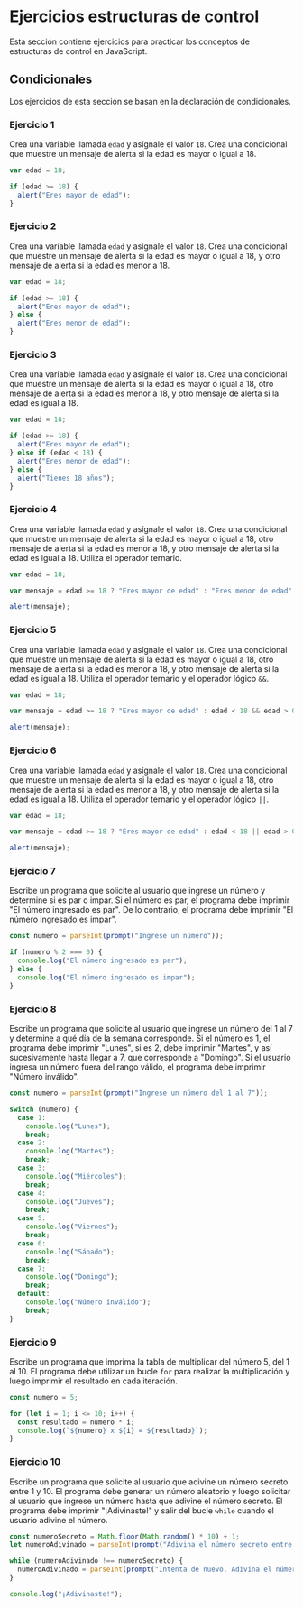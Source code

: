 # Ejercicios estructuras de control

Esta sección contiene ejercicios para practicar los conceptos de estructuras de control en JavaScript.

## Condicionales

Los ejercicios de esta sección se basan en la declaración de condicionales.

### Ejercicio 1

Crea una variable llamada `edad` y asígnale el valor `18`. Crea una condicional que muestre un mensaje de alerta si la edad es mayor o igual a 18.

```javascript
var edad = 18;

if (edad >= 18) {
  alert("Eres mayor de edad");
}
```

### Ejercicio 2

Crea una variable llamada `edad` y asígnale el valor `18`. Crea una condicional que muestre un mensaje de alerta si la edad es mayor o igual a 18, y otro mensaje de alerta si la edad es menor a 18.

```javascript
var edad = 18;

if (edad >= 18) {
  alert("Eres mayor de edad");
} else {
  alert("Eres menor de edad");
}
```

### Ejercicio 3

Crea una variable llamada `edad` y asígnale el valor `18`. Crea una condicional que muestre un mensaje de alerta si la edad es mayor o igual a 18, otro mensaje de alerta si la edad es menor a 18, y otro mensaje de alerta si la edad es igual a 18.

```javascript
var edad = 18;

if (edad >= 18) {
  alert("Eres mayor de edad");
} else if (edad < 18) {
  alert("Eres menor de edad");
} else {
  alert("Tienes 18 años");
}
```


### Ejercicio 4

Crea una variable llamada `edad` y asígnale el valor `18`. Crea una condicional que muestre un mensaje de alerta si la edad es mayor o igual a 18, otro mensaje de alerta si la edad es menor a 18, y otro mensaje de alerta si la edad es igual a 18. Utiliza el operador ternario.

```javascript
var edad = 18;

var mensaje = edad >= 18 ? "Eres mayor de edad" : "Eres menor de edad";

alert(mensaje);
```

### Ejercicio 5

Crea una variable llamada `edad` y asígnale el valor `18`. Crea una condicional que muestre un mensaje de alerta si la edad es mayor o igual a 18, otro mensaje de alerta si la edad es menor a 18, y otro mensaje de alerta si la edad es igual a 18. Utiliza el operador ternario y el operador lógico `&&`.

```javascript
var edad = 18;

var mensaje = edad >= 18 ? "Eres mayor de edad" : edad < 18 && edad > 0 ? "Eres menor de edad" : "No has nacido";

alert(mensaje);
```

### Ejercicio 6

Crea una variable llamada `edad` y asígnale el valor `18`. Crea una condicional que muestre un mensaje de alerta si la edad es mayor o igual a 18, otro mensaje de alerta si la edad es menor a 18, y otro mensaje de alerta si la edad es igual a 18. Utiliza el operador ternario y el operador lógico `||`.

```javascript
var edad = 18;

var mensaje = edad >= 18 ? "Eres mayor de edad" : edad < 18 || edad > 0 ? "Eres menor de edad" : "No has nacido";

alert(mensaje);
```

### Ejercicio 7

Escribe un programa que solicite al usuario que ingrese un número y determine si es par o impar. Si el número es par, el programa debe imprimir "El número ingresado es par". De lo contrario, el programa debe imprimir "El número ingresado es impar".

```javascript
const numero = parseInt(prompt("Ingrese un número"));

if (numero % 2 === 0) {
  console.log("El número ingresado es par");
} else {
  console.log("El número ingresado es impar");
}
```

### Ejercicio 8

Escribe un programa que solicite al usuario que ingrese un número del 1 al 7 y determine a qué día de la semana corresponde. Si el número es 1, el programa debe imprimir "Lunes", si es 2, debe imprimir "Martes", y así sucesivamente hasta llegar a 7, que corresponde a "Domingo". Si el usuario ingresa un número fuera del rango válido, el programa debe imprimir "Número inválido".

```javascript
const numero = parseInt(prompt("Ingrese un número del 1 al 7"));

switch (numero) {
  case 1:
    console.log("Lunes");
    break;
  case 2:
    console.log("Martes");
    break;
  case 3:
    console.log("Miércoles");
    break;
  case 4:
    console.log("Jueves");
    break;
  case 5:
    console.log("Viernes");
    break;
  case 6:
    console.log("Sábado");
    break;
  case 7:
    console.log("Domingo");
    break;
  default:
    console.log("Número inválido");
    break;
}
```

### Ejercicio 9

Escribe un programa que imprima la tabla de multiplicar del número 5, del 1 al 10. El programa debe utilizar un bucle `for` para realizar la multiplicación y luego imprimir el resultado en cada iteración.

```javascript
const numero = 5;

for (let i = 1; i <= 10; i++) {
  const resultado = numero * i;
  console.log(`${numero} x ${i} = ${resultado}`);
}
```

### Ejercicio 10

Escribe un programa que solicite al usuario que adivine un número secreto entre 1 y 10. El programa debe generar un número aleatorio y luego solicitar al usuario que ingrese un número hasta que adivine el número secreto. El programa debe imprimir "¡Adivinaste!" y salir del bucle `while` cuando el usuario adivine el número.

```javascript
const numeroSecreto = Math.floor(Math.random() * 10) + 1;
let numeroAdivinado = parseInt(prompt("Adivina el número secreto entre 1 y 10"));

while (numeroAdivinado !== numeroSecreto) {
  numeroAdivinado = parseInt(prompt("Intenta de nuevo. Adivina el número secreto entre 1 y 10"));
}

console.log("¡Adivinaste!");
```
